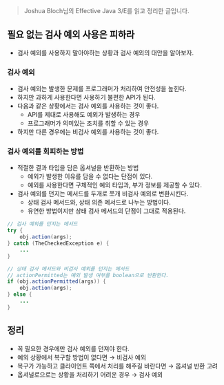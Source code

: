 > Joshua Bloch님의 Effective Java 3/E를 읽고 정리한 글입니다.
> 

## 필요 없는 검사 예외 사용은 피하라

- 검사 예외를 사용하지 말아야하는 상황과 검사 예외의 대안을 알아보자.

### 검사 예외

- 검사 예외는 발생한 문제를 프로그래머가 처리하여 안전성을 높힌다.
- 하지만 과하게 사용한다면 사용하기 불편한 API가 된다.
- 다음과 같은 상황에서는 검사 예외를 사용하는 것이 좋다.
    - API를 제대로 사용해도 예외가 발생하는 경우
    - 프로그래머가 의미있는 조치를 취할 수 있는 경우
- 하지만 다른 경우에는 비검사 예외를 사용하는 것이 좋다.

### 검사 예외를 회피하는 방법

- 적절한 결과 타입을 담은 옵셔널을 반환하는 방법
    - 예외가 발생한 이유를 담을 수 없다는 단점이 있다.
    - 예외를 사용한다면 구체적인 예외 타입과, 부가 정보를 제공할 수 있다.
- 검사 예외를 던지는 메서드를 두개로 쪼개 비검사 예외로 변환시킨다.
    - 상태 검사 메서드와, 상태 의존 메서드로 나누는 방법이다.
    - 유연한 방법이지만 상태 검사 메서드의 단점이 그대로 적용된다.

```java
// 검사 예외를 던지는 메서드
try {
    obj.action(args);
} catch (TheCheckedException e) {
    ...
}

// 상태 검사 메서드와 비검사 예외를 던지는 메서드
// actionPermitted는 예외 발생 여부를 boolean으로 반환한다.
if (obj.actionPermitted(args)) {
    obj.action(args);
} else {
    ...
}
```

## 정리

- 꼭 필요한 경우에만 검사 예외를 던져야 한다.
- 예외 상황에서 복구할 방법이 없다면 → 비검사 예외
- 복구가 가능하고 클라이언트 쪽에서 처리를 해주길 바란다면 → 옵셔널 반환 고려
- 옵셔널로으로는 상황을 처리하기 어려운 경우 → 검사 예외